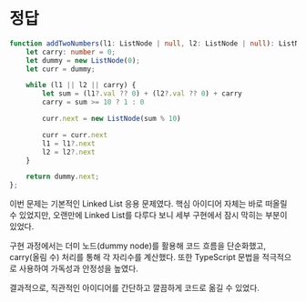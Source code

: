 # 정답
```ts
function addTwoNumbers(l1: ListNode | null, l2: ListNode | null): ListNode | null {
    let carry: number = 0;
    let dummy = new ListNode(0);
    let curr = dummy;

    while (l1 || l2 || carry) {
        let sum = (l1?.val ?? 0) + (l2?.val ?? 0) + carry
        carry = sum >= 10 ? 1 : 0

        curr.next = new ListNode(sum % 10)

        curr = curr.next
        l1 = l1?.next
        l2 = l2?.next
    }

    return dummy.next;
};
```

이번 문제는 기본적인 Linked List 응용 문제였다.
핵심 아이디어 자체는 바로 떠올릴 수 있었지만, 오랜만에 Linked List를 다루다 보니 세부 구현에서 잠시 막히는 부분이 있었다.

구현 과정에서는 더미 노드(dummy node)를 활용해 코드 흐름을 단순화했고, carry(올림 수) 처리를 통해 각 자리수를 계산했다.
또한 TypeScript 문법을 적극적으로 사용하여 가독성과 안정성을 높였다.

결과적으로, 직관적인 아이디어를 간단하고 깔끔하게 코드로 옮길 수 있었다.